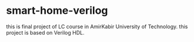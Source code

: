 # smart-home-verilog
this is final project of LC course in AmirKabir University of Technology. this project is based on Verilog HDL.
